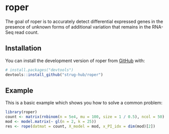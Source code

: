 
<!-- README.md is generated from README.Rmd. Please edit that file -->

# roper

<!-- badges: start -->
<!-- badges: end -->

The goal of roper is to accurately detect differential expressed genes
in the presence of unknown forms of additional variation that remains in
the RNA-Seq read count.

## Installation

You can install the development version of roper from
[GitHub](https://github.com/) with:

``` r
# install.packages("devtools")
devtools::install_github("strug-hub/roper")
```

## Example

This is a basic example which shows you how to solve a common problem:

``` r
library(roper)
count <- matrix(rnbinom(n = 5e4, mu = 100, size = 1 / 0.5), ncol = 50)
mod <- model.matrix(~ gl(n = 2, k = 25))
res <- rope(datmat = count, X_model = mod, x_PI_idx = dim(mod)[2])
```
